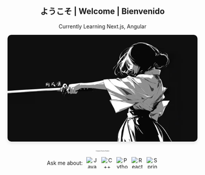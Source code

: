 <div align="center">
  <h2>ようこそ | Welcome | Bienvenido</h2>
  <p>Currently Learning Next.js, Angular</p>
  <img src="https://github.com/NingJjwo/NingJjwo/blob/main/backgroundl.png" 
       alt="Profile Background" 
       style="width: 100%; 
              max-width: 1200px; 
              height: auto; 
              min-height: 200px; 
              max-height: 500px; 
              object-fit: cover; 
              object-position: center; 
              border-radius: 10px; 
              box-shadow: 0 4px 8px rgba(0,0,0,0.1);">
  <br><br>
</div>
<p align="center" style="font-size: 20%;"><em>Computer Science Student</em></p>
<p align="center" style="display: flex; justify-content: center; align-items: center; gap: 10px;">
  Ask me about: 
  <img src="https://cdn.jsdelivr.net/npm/devicon@2.15.1/icons/java/java-original.svg" alt="Java" width="30" height="30">
  <img src="https://cdn.jsdelivr.net/npm/devicon@2.15.1/icons/cplusplus/cplusplus-original.svg" alt="C++" width="30" height="30">
  <img src="https://cdn.jsdelivr.net/npm/devicon@2.15.1/icons/python/python-original.svg" alt="Python" width="30" height="30">
  <img src="https://cdn.jsdelivr.net/npm/devicon@2.15.1/icons/react/react-original.svg" alt="React" width="30" height="30">
  <img src="https://cdn.jsdelivr.net/npm/devicon@2.15.1/icons/spring/spring-original.svg" alt="Spring Boot" width="30" height="30">
</p>


